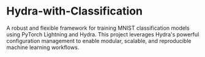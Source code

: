 # Hydra-with-Classification
A robust and flexible framework for training MNIST classification models using PyTorch Lightning and Hydra. This project leverages Hydra's powerful configuration management to enable modular, scalable, and reproducible machine learning workflows.
